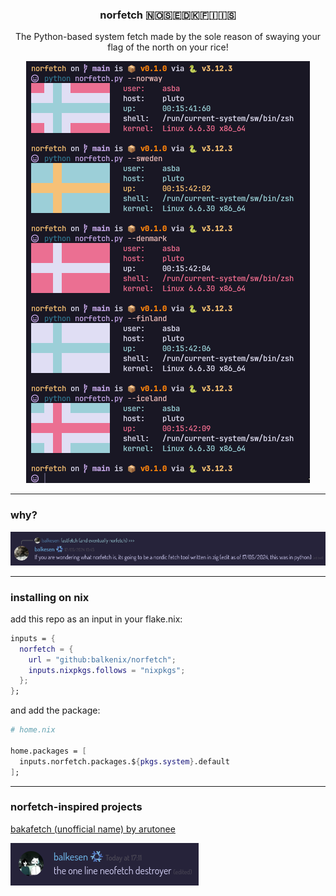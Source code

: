 <center>
  <h3>norfetch 🇳🇴🇸🇪🇩🇰🇫🇮🇮🇸</h3>
  <p>The Python-based system fetch made by the sole reason of swaying your flag of the north on your rice!</p>
  <img src="./assets/screenshot.png">
</center>

---

### why?

![this is why lmao](./assets/why.png)

---

### installing on nix

add this repo as an input in your flake.nix:

```nix
inputs = {
  norfetch = {
    url = "github:balkenix/norfetch";
    inputs.nixpkgs.follows = "nixpkgs";
  };
};
```

and add the package:

```nix
# home.nix

home.packages = [
  inputs.norfetch.packages.${pkgs.system}.default
];
```

---

### norfetch-inspired projects

[bakafetch (unofficial name) by arutonee](https://gist.github.com/arutonee1/79a7990978c3a61405ae956ece811f8e)

![author notes](./assets/bakafetch.png)
